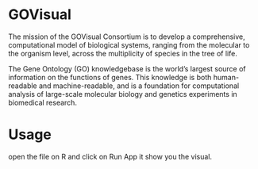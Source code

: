 # GOVisual
The mission of the GOVisual Consortium is to develop a comprehensive, computational model of biological systems, ranging from the molecular to the organism level, across the multiplicity of species in the tree of life.

The Gene Ontology (GO) knowledgebase is the world’s largest source of information on the functions of genes. This knowledge is both human-readable and machine-readable, and is a foundation for computational analysis of large-scale molecular biology and genetics experiments in biomedical research.

# Usage
open the file on R and click on Run App it show you the visual.